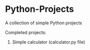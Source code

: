 # Python-Projects
 A collection of simple Python projects

Completed projects:
1) Simple calculator (calculator.py file)